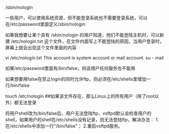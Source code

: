 /sbin/nologin

一些用户，可以使用系统资源，但不能登录系统也不需要登录系统，可以在/etc/password里面定义/sbin/nologin

如果我想要让某个具有 /sbin/nologin 的用户知道，他们不能登陆主机时，可以新建 /etc/nologin.txt 这个文件，在文件内面写上不能登陆的原因，当用户登录时，屏幕上就会出现这个文件里面的内容

vi /etc/nologin.txt
  This account is system account or mail account.
su - mail

如果/etc/password里面有/bin/false，则该用户任何服务也不能用


如果想要用false在禁止login的同时允许ftp，则必须在/etc/shells里增加一行/bin/false

touch /etc/nologin ##如果该文件存在，那么Linux上的所有用户（除了root以外）都无法登录


将用户shell改为/bin/false后，用户无法登陆ftp，vsftpd默认会检查用户的shell，如果用户的shell在/etc/shells没有记录，则无法登陆ftp，解决办法：
1.在/etc/shells中添加一行"/bin/false"；
2.重启vsftpd服务。


  
  
  